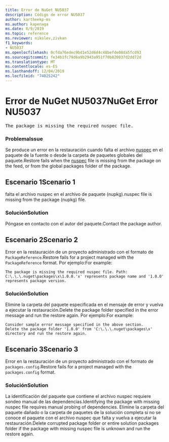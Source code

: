 ```yaml
---
title: Error de NuGet NU5037
description: Código de error NU5037
author: kartheekp-ms
ms.author: kapenaga
ms.date: 8/9/2019
ms.topic: reference
ms.reviewer: nikolev,zivkan
f1_keywords:
- NU5037
ms.openlocfilehash: 0cfda76edec9bd1e52d6d4c48befde08da5fcd93
ms.sourcegitcommit: fe34b1fc79d6a9b2943a951f70b820037d2dd72d
ms.translationtype: MT
ms.contentlocale: es-ES
ms.lasthandoff: 12/04/2019
ms.locfileid: "74825242"
---
```

# <a name="nuget-error-nu5037"></a><span data-ttu-id="dbc3e-103">Error de NuGet NU5037</span><span class="sxs-lookup"><span data-stu-id="dbc3e-103">NuGet Error NU5037</span></span>
<pre>The package is missing the required nuspec file.</pre>

### <a name="issue"></a><span data-ttu-id="dbc3e-104">Problema</span><span class="sxs-lookup"><span data-stu-id="dbc3e-104">Issue</span></span>

<span data-ttu-id="dbc3e-105">Se produce un error en la restauración cuando falta el archivo [nuspec](../nuspec.md) en el paquete de la fuente o desde la carpeta de paquetes globales del paquete.</span><span class="sxs-lookup"><span data-stu-id="dbc3e-105">Restore fails when the [nuspec](../nuspec.md) file is missing from the package on the feed, or from the global packages folder of the package.</span></span>

## <a name="scenario-1"></a><span data-ttu-id="dbc3e-106">Escenario 1</span><span class="sxs-lookup"><span data-stu-id="dbc3e-106">Scenario 1</span></span>

<span data-ttu-id="dbc3e-107">falta el archivo nuspec en el archivo de paquete (nupkg).</span><span class="sxs-lookup"><span data-stu-id="dbc3e-107">nuspec file is missing from the package (nupkg) file.</span></span>

### <a name="solution"></a><span data-ttu-id="dbc3e-108">Solución</span><span class="sxs-lookup"><span data-stu-id="dbc3e-108">Solution</span></span>

<span data-ttu-id="dbc3e-109">Póngase en contacto con el autor del paquete.</span><span class="sxs-lookup"><span data-stu-id="dbc3e-109">Contact the package author.</span></span> 

## <a name="scenario-2"></a><span data-ttu-id="dbc3e-110">Escenario 2</span><span class="sxs-lookup"><span data-stu-id="dbc3e-110">Scenario 2</span></span>

<span data-ttu-id="dbc3e-111">Error en la restauración de un proyecto administrado con el formato de `PackageReference`.</span><span class="sxs-lookup"><span data-stu-id="dbc3e-111">Restore fails for a project managed with the `PackageReference` format.</span></span> <span data-ttu-id="dbc3e-112">Por ejemplo:</span><span class="sxs-lookup"><span data-stu-id="dbc3e-112">For example:</span></span>

```
The package is missing the required nuspec file. Path: C:\.\.\.nuget\packages\x\1.0.0.'x' represents package name and '1.0.0' represents package version.
```

### <a name="solution"></a><span data-ttu-id="dbc3e-113">Solución</span><span class="sxs-lookup"><span data-stu-id="dbc3e-113">Solution</span></span>

<span data-ttu-id="dbc3e-114">Elimine la carpeta del paquete especificada en el mensaje de error y vuelva a ejecutar la restauración.</span><span class="sxs-lookup"><span data-stu-id="dbc3e-114">Delete the package folder specified in the error message and run the restore again.</span></span> <span data-ttu-id="dbc3e-115">Por ejemplo:</span><span class="sxs-lookup"><span data-stu-id="dbc3e-115">For example:</span></span>

```
Consider sample error message specified in the above section.
Delete the package folder '1.0.0' from 'C:\.\.\.nuget\packages\x' directory and run the restore again.
```

## <a name="scenario-3"></a><span data-ttu-id="dbc3e-116">Escenario 3</span><span class="sxs-lookup"><span data-stu-id="dbc3e-116">Scenario 3</span></span>

<span data-ttu-id="dbc3e-117">Error en la restauración de un proyecto administrado con el formato de `packages.config`.</span><span class="sxs-lookup"><span data-stu-id="dbc3e-117">Restore fails for a project managed with the `packages.config` format.</span></span>

### <a name="solution"></a><span data-ttu-id="dbc3e-118">Solución</span><span class="sxs-lookup"><span data-stu-id="dbc3e-118">Solution</span></span>

<span data-ttu-id="dbc3e-119">La identificación del paquete que contiene el archivo nuspec requiere sondeo manual de las dependencias.</span><span class="sxs-lookup"><span data-stu-id="dbc3e-119">Identifying the package with missing nuspec file requires manual probing of dependencies.</span></span> <span data-ttu-id="dbc3e-120">Elimine la carpeta del paquete dañado o la carpeta de paquetes de la solución completa si no se conoce el paquete con el archivo nuspec que falta y vuelva a ejecutar la restauración.</span><span class="sxs-lookup"><span data-stu-id="dbc3e-120">Delete corrupted package folder or entire solution packages folder if the package with missing nuspec file is unknown and run the restore again.</span></span>